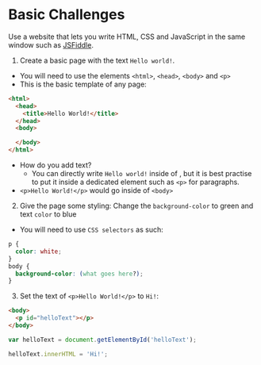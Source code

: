 # Basic Challenges

Use a website that lets you write HTML, CSS and JavaScript in the same window such as [JSFiddle](https://jsfiddle.net/).

1. Create a basic page with the text `Hello world!`.
  - You will need to use the elements `<html>`, `<head>`, `<body>` and `<p>`
  - This is the basic template of any page:
  ```html
  <html>
    <head>
      <title>Hello World!</title>
    </head>
    <body>

    </body>
  </html>
  ```
  - How do you add text?
    - You can directly write `Hello world!` inside of <body>, but it is best practise to put it inside a dedicated element such as `<p>` for paragraphs.
  - `<p>Hello World!</p>` would go inside of `<body>`  
    

2. Give the page some styling: Change the `background-color` to green and text `color` to blue
  - You will need to use `CSS selectors` as such: 
  ```css
  p {
    color: white;
  }
  body {
    background-color: (what goes here?);
  }
  ```
  
3. Set the text of `<p>Hello World!</p>` to `Hi!`:

```html
<body>
  <p id="helloText"></p>
</body>
```

```js
var helloText = document.getElementById('helloText');

helloText.innerHTML = 'Hi!';
```
